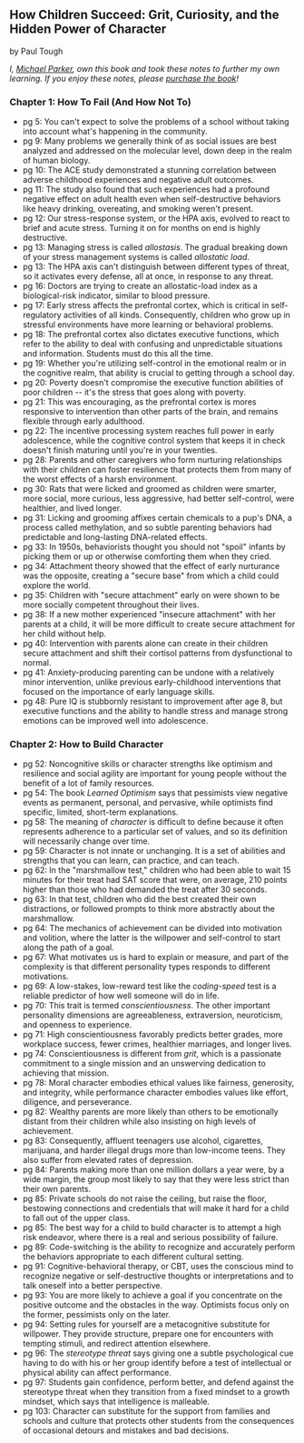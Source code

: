 ## How Children Succeed: Grit, Curiosity, and the Hidden Power of Character

by Paul Tough

*I, [Michael Parker](http://omgitsmgp.com/), own this book and took these notes to further my own learning. If you enjoy these notes, please [purchase the book](http://www.amazon.com/How-Children-Succeed-Curiosity-Character/dp/0544104404)!*

### Chapter 1: How To Fail (And How Not To)

* pg 5: You can't expect to solve the problems of a school without taking into account what's happening in the community.
* pg 9: Many problems we generally think of as social issues are best analyzed and addressed on the molecular level, down deep in the realm of human biology.
* pg 10: The ACE study demonstrated a stunning correlation between adverse childhood experiences and negative adult outcomes.
* pg 11: The study also found that such experiences had a profound negative effect on adult health even when self-destructive behaviors like heavy drinking, overeating, and smoking weren't present.
* pg 12: Our stress-response system, or the HPA axis, evolved to react to brief and acute stress. Turning it on for months on end is highly destructive.
* pg 13: Managing stress is called *allostasis*. The gradual breaking down of your stress management systems is called *allostatic load*.
* pg 13: The HPA axis can't distinguish between different types of threat, so it activates every defense, all at once, in response to any threat.
* pg 16: Doctors are trying to create an allostatic-load index as a biological-risk indicator, similar to blood pressure.
* pg 17: Early stress affects the prefrontal cortex, which is critical in self-regulatory activities of all kinds. Consequently, children who grow up in stressful environments have more learning or behavioral problems.
* pg 18: The prefrontal cortex also dictates executive functions, which refer to the ability to deal with confusing and unpredictable situations and information. Students must do this all the time.
* pg 19: Whether you're utilizing self-control in the emotional realm or in the cognitive realm, that ability is crucial to getting through a school day.
* pg 20: Poverty doesn't compromise the executive function abilities of poor children -- it's the stress that goes along with poverty.
* pg 21: This was encouraging, as the prefrontal cortex is mores responsive to intervention than other parts of the brain, and remains flexible through early adulthood.
* pg 22: The incentive processing system reaches full power in early adolescence, while the cognitive control system that keeps it in check doesn't finish maturing until you're in your twenties.
* pg 28: Parents and other caregivers who form nurturing relationships with their children can foster resilience that protects them from many of the worst effects of a harsh environment.
* pg 30: Rats that were licked and groomed as children were smarter, more social, more curious, less aggressive, had better self-control, were healthier, and lived longer.
* pg 31: Licking and grooming affixes certain chemicals to a pup's DNA, a process called methylation, and so subtle parenting behaviors had predictable and long-lasting DNA-related effects.
* pg 33: In 1950s, behaviorists thought you should not "spoil" infants by picking them or up or otherwise comforting them when they cried.
* pg 34: Attachment theory showed that the effect of early nurturance was the opposite, creating a "secure base" from which a child could explore the world.
* pg 35: Children with "secure attachment" early on were shown to be more socially competent throughout their lives.
* pg 38: If a new mother experienced "insecure attachment" with her parents at a child, it will be more difficult to create secure attachment for her child without help.
* pg 40: Intervention with parents alone can create in their children secure attachment and shift their cortisol patterns from dysfunctional to normal.
* pg 41: Anxiety-producing parenting can be undone with a relatively minor intervention, unlike previous early-childhood interventions that focused on the importance of early language skills.
* pg 48: Pure IQ is stubbornly resistant to improvement after age 8, but executive functions and the ability to handle stress and manage strong emotions can be improved well into adolescence.

### Chapter 2: How to Build Character

* pg 52: Noncognitive skills or character strengths like optimism and resilience and social agility are important for young people without the benefit of a lot of family resources.
* pg 54: The book *Learned Optimism* says that pessimists view negative events as permanent, personal, and pervasive, while optimists find specific, limited, short-term explanations.
* pg 58: The meaning of *character* is difficult to define because it often represents adherence to a particular set of values, and so its definition will necessarily change over time.
* pg 59: Character is not innate or unchanging. It is a set of abilities and strengths that you can learn, can practice, and can teach.
* pg 62: In the "marshmallow test," children who had been able to wait 15 minutes for their treat had SAT score that were, on average, 210 points higher than those who had demanded the treat after 30 seconds.
* pg 63: In that test, children who did the best created their own distractions, or followed prompts to think more abstractly about the marshmallow.
* pg 64: The mechanics of achievement can be divided into motivation and volition, where the latter is the willpower and self-control to start along the path of a goal.
* pg 67: What motivates us is hard to explain or measure, and part of the complexity is that different personality types responds to different motivations.
* pg 69: A low-stakes, low-reward test like the *coding-speed* test is a reliable predictor of how well someone will do in life.
* pg 70: This trait is termed *conscientiousness*. The other important personality dimensions are agreeableness, extraversion, neuroticism, and openness to experience.
* pg 71: High conscientiousness favorably predicts better grades, more workplace success, fewer crimes, healthier marriages, and longer lives.
* pg 74: Conscientiousness is different from *grit*, which is a passionate commitment to a single mission and an unswerving dedication to achieving that mission.
* pg 78: Moral character embodies ethical values like fairness, generosity, and integrity, while performance character embodies values like effort, diligence, and perseverance.
* pg 82: Wealthy parents are more likely than others to be emotionally distant from their children while also insisting on high levels of achievement.
* pg 83: Consequently, affluent teenagers use alcohol, cigarettes, marijuana, and harder illegal drugs more than low-income teens. They also suffer from elevated rates of depression.
* pg 84: Parents making more than one million dollars a year were, by a wide margin, the group most likely to say that they were less strict than their own parents.
* pg 85: Private schools do not raise the ceiling, but raise the floor, bestowing connections and credentials that will make it hard for a child to fall out of the upper class.
* pg 85: The best way for a child to build character is to attempt a high risk endeavor, where there is a real and serious possibility of failure.
* pg 89: Code-switching is the ability to recognize and accurately perform the behaviors appropriate to each different cultural setting.
* pg 91: Cognitive-behavioral therapy, or CBT, uses the conscious mind to recognize negative or self-destructive thoughts or interpretations and to talk oneself into a better perspective.
* pg 93: You are more likely to achieve a goal if you concentrate on the positive outcome and the obstacles in the way. Optimists focus only on the former, pessimists only on the later.
* pg 94: Setting rules for yourself are a metacognitive substitute for willpower. They provide structure, prepare one for encounters with tempting stimuli, and redirect attention elsewhere.
* pg 96: The *stereotype threat* says giving one a subtle psychological cue having to do with his or her group identify before a test of intellectual or physical ability can affect performance.
* pg 97: Students gain confidence, perform better, and defend against the stereotype threat when they transition from a fixed mindset to a growth mindset, which says that intelligence is malleable.
* pg 103: Character can substitute for the support from families and schools and culture that protects other students from the consequences of occasional detours and mistakes and bad decisions.
